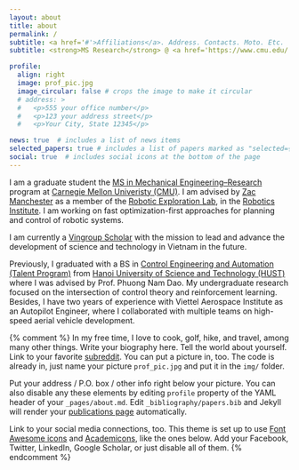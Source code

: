 ```yaml
---
layout: about
title: about
permalink: /
subtitle: <a href='#'>Affiliations</a>. Address. Contacts. Moto. Etc.
subtitle: <strong>MS Research</strong> @ <a href='https://www.cmu.edu/'>CMU</a>

profile:
  align: right
  image: prof_pic.jpg
  image_circular: false # crops the image to make it circular
  # address: >
  #   <p>555 your office number</p>
  #   <p>123 your address street</p>
  #   <p>Your City, State 12345</p>

news: true  # includes a list of news items
selected_papers: true # includes a list of papers marked as "selected={true}"
social: true  # includes social icons at the bottom of the page
---
```

I am a graduate student the [MS in Mechanical Engineering–Research](https://www.meche.engineering.cmu.edu/education/graduate-programs/masters-research.html) program at [Carnegie Mellon Univeristy (CMU)](https://www.cmu.edu/). I am advised by [Zac Manchester](https://www.ri.cmu.edu/ri-faculty/zachary-manchester/) as a member of the [Robotic Exploration Lab](http://roboticexplorationlab.org/), in the [Robotics Institute](https://ri.cmu.edu/). I am working on fast optimization-first approaches for planning and control of robotic systems.

I am currently a [Vingroup Scholar](https://scholarships.vinuni.edu.vn/) with the mission to lead and advance the development of science and technology in Vietnam in the future.

Previously, I graduated with a BS in [Control Engineering and Automation (Talent Program)](https://seee.hust.edu.vn/en_US/talented) from [Hanoi University of Science and Technology (HUST)](https://en.hust.edu.vn/) where I was advised by Prof. Phuong Nam Dao. My undergraduate research focused on the intersection of control theory and reinforcement learning. Besides, I have two years of experience with Viettel Aerospace Institute as an Autopilot Engineer, where I collaborated with multiple teams on high-speed aerial vehicle development.

{% comment %} 
In my free time, I love to cook, golf, hike, and travel, among many other things.
Write your biography here. Tell the world about yourself. Link to your favorite [subreddit](http://reddit.com). You can put a picture in, too. The code is already in, just name your picture `prof_pic.jpg` and put it in the `img/` folder.

Put your address / P.O. box / other info right below your picture. You can also disable any these elements by editing `profile` property of the YAML header of your `_pages/about.md`. Edit `_bibliography/papers.bib` and Jekyll will render your [publications page](/al-folio/publications/) automatically.

Link to your social media connections, too. This theme is set up to use [Font Awesome icons](http://fortawesome.github.io/Font-Awesome/) and [Academicons](https://jpswalsh.github.io/academicons/), like the ones below. Add your Facebook, Twitter, LinkedIn, Google Scholar, or just disable all of them.
{% endcomment %}